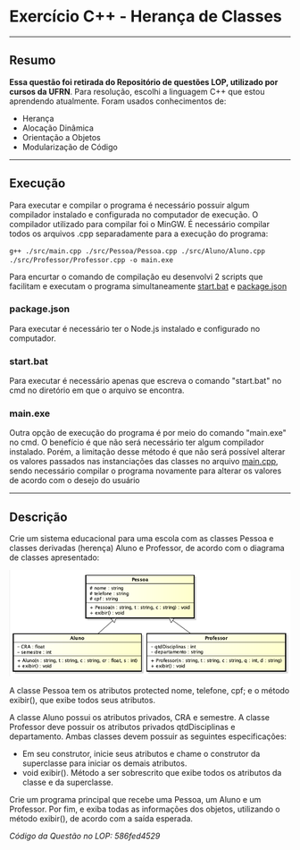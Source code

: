 # Exercício C++ - Herança de Classes

---
## Resumo

<b>Essa questão foi retirada do Repositório de questões LOP, utilizado por cursos da UFRN</b>. Para resolução, escolhi a linguagem C++ que estou aprendendo atualmente. Foram usados conhecimentos de:

- Herança
- Alocação Dinâmica
- Orientação a Objetos
- Modularização de Código

---

## Execução

Para executar e compilar o programa é necessário possuir algum compilador instalado e configurada no computador de execução. O compilador utilizado para compilar foi o MinGW.
É necessário compilar todos os arquivos .cpp separadamente para a execução do programa:
```
g++ ./src/main.cpp ./src/Pessoa/Pessoa.cpp ./src/Aluno/Aluno.cpp ./src/Professor/Professor.cpp -o main.exe
```

Para encurtar o comando de compilação eu desenvolvi 2 scripts que facilitam e executam o programa simultaneamente <a href="./start.bat">start.bat</a> e <a href="./package.json">package.json</a>

### package.json

Para executar é necessário ter o Node.js instalado e configurado no computador.

### start.bat

Para executar é necessário apenas que escreva o comando "start.bat" no cmd no diretório em que o arquivo se encontra.

### main.exe

Outra opção de execução do programa é por meio do comando "main.exe" no cmd. O benefício é que não será necessário ter algum compilador instalado. Porém, a limitação desse método é que não será possível alterar os valores passados nas instanciações das classes no arquivo <a href="./src/main.cpp">main.cpp</a>, sendo necessário compilar o programa novamente para alterar os valores de acordo com o desejo do usuário

---

## Descrição

Crie um sistema educacional para uma escola com as classes Pessoa e classes derivadas (herença) Aluno e Professor, de acordo com o diagrama de classes apresentado:

![Diagrama do Exercício](src/alunoprofessor.png)

A classe Pessoa tem os atributos protected nome, telefone, cpf; e o método exibir(), que exibe todos seus atributos.

A classe Aluno possui os atributos privados, CRA e semestre. A classe Professor deve possuir os atributos privados qtdDisciplinas e departamento. Ambas classes devem possuir as seguintes especificações:​

- Em seu construtor, inicie seus atributos e chame o construtor da superclasse para iniciar os demais atributos.
- ​void exibir(). Método a ser sobrescrito que exibe todos os atributos da classe e da superclasse.


Crie um programa principal que recebe uma Pessoa, um Aluno e um Professor.
Por fim, e exiba todas as informações dos objetos, utilizando o método exibir(), de acordo com a saída esperada.

<i>Código da Questão no LOP: 586fed4529</i>
